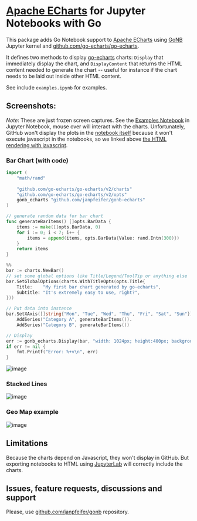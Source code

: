 # [Apache ECharts](https://echarts.apache.org/en/index.html) for Jupyter Notebooks with Go 

This package adds Go Notebook support to [Apache ECharts](https://echarts.apache.org/en/index.html)
using [GoNB](https://github.com/janpfeifer/gonb) Jupyter kernel and [github.com/go-echarts/go-echarts](https://github.com/go-echarts/go-echarts).

It defines two methods to display [go-echarts](https://github.com/go-echarts/go-echarts) charts: `Display`
that immediately display the chart, and `DisplayContent` that returns the HTML content needed to generate
the chart -- useful for instance if the chart needs to be laid out inside other HTML content.

See include `examples.ipynb` for examples.

## Screenshots:

*Note*: These are just frozen screen captures. See the [Examples Notebook](https://janpfeifer.github.io/gonb-echarts/)
in Jupyter Notebook, mouse over will interact with the charts. 
Unfortunately, GitHub won't display the plots in the [notebook itself](https://github.com/janpfeifer/gonb-echarts/blob/main/examples.ipynb) because it won't
execute javascript in the notebooks, so we linked above [the HTML rendering with javascript](https://janpfeifer.github.io/gonb-echarts/).

### Bar Chart (with code)

```go
import (
	"math/rand"
    
	"github.com/go-echarts/go-echarts/v2/charts"
	"github.com/go-echarts/go-echarts/v2/opts"
	gonb_echarts "github.com/janpfeifer/gonb-echarts"
)

// generate random data for bar chart
func generateBarItems() []opts.BarData {
	items := make([]opts.BarData, 0)
	for i := 0; i < 7; i++ {
		items = append(items, opts.BarData{Value: rand.Intn(300)})
	}
	return items
}

%%
bar := charts.NewBar()
// set some global options like Title/Legend/ToolTip or anything else
bar.SetGlobalOptions(charts.WithTitleOpts(opts.Title{
    Title:    "My first bar chart generated by go-echarts",
    Subtitle: "It's extremely easy to use, right?",
}))

// Put data into instance
bar.SetXAxis([]string{"Mon", "Tue", "Wed", "Thu", "Fri", "Sat", "Sun"}).
    AddSeries("Category A", generateBarItems()).
    AddSeries("Category B", generateBarItems())

// Display
err := gonb_echarts.Display(bar, "width: 1024px; height:400px; background: white;")
if err != nil {
    fmt.Printf("Error: %+v\n", err)
}
```

![image](https://github.com/janpfeifer/gonb-echarts/assets/7460115/aa404a22-ad80-4e34-9a3b-5db5da94beca)

### Stacked Lines

![image](https://github.com/janpfeifer/gonb-echarts/assets/7460115/964b253b-f1c0-4a10-9a88-5e1a89327233)

### Geo Map example

![image](https://github.com/janpfeifer/gonb-echarts/assets/7460115/780950af-87cf-47e5-837e-ae616eefe3f4)

## Limitations

Because the charts depend on Javascript, they won't display in GitHub.
But exporting notebooks to HTML using [JupyterLab](https://jupyter.og) will correctly include the charts.

## Issues, feature requests, discussions and support

Please, use [github.com/janpfeifer/gonb](https://github.com/janpfeifer/gonb) repository.
